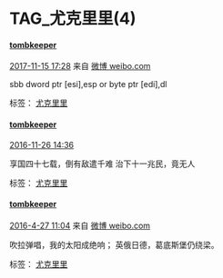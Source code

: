 # TAG_尤克里里(4)

#### [tombkeeper](https://weibo.com/101174?refer_flag=1005055015_)

[2017-11-15 17:28](https://weibo.com/1401527553/FvduGshzB?from=page_1005051401527553_profile&wvr=6&mod=weibotime) 来自 [微博 weibo.com](http://app.weibo.com/t/feed/6vtZb0)

sbb     dword ptr [esi],esp
or      byte ptr [edi],dl 

标签： [尤克里里](https://weibo.com/1401527553/profile?is_tag=1&tag_name=%E5%B0%A4%E5%85%8B%E9%87%8C%E9%87%8C)



#### [tombkeeper](https://weibo.com/101174?refer_flag=1005055015_)

[2016-11-26 14:36](https://weibo.com/1401527553/EjkxJBw8j?from=page_1005051401527553_profile&wvr=6&mod=weibotime)

享国四十七载，倒有敌遣千难
治下十一兆民，竟无人 

标签： [尤克里里](https://weibo.com/1401527553/profile?is_tag=1&tag_name=%E5%B0%A4%E5%85%8B%E9%87%8C%E9%87%8C)



#### [tombkeeper](https://weibo.com/101174?refer_flag=1005055015_)

[2016-4-27 11:04](https://weibo.com/1401527553/DsSA81iNN?from=page_1005051401527553_profile&wvr=6&mod=weibotime) 来自 [微博 weibo.com](http://weibo.com/)

吹拉弹唱，我的太阳成绝响；
英俄日德，葛底斯堡仍绕梁。 

标签： [尤克里里](https://weibo.com/1401527553/profile?is_tag=1&tag_name=%E5%B0%A4%E5%85%8B%E9%87%8C%E9%87%8C)



